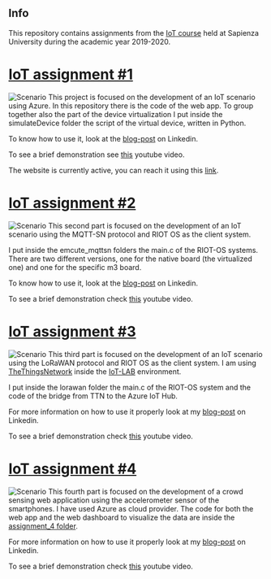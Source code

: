## Info

This repository contains assignments from the [IoT course](http://ichatz.me/Site/InternetOfThings2020) held at Sapienza University during the academic year 2019-2020.

# [IoT assignment #1](http://ichatz.me/Site/InternetOfThings2020-Assignment1)

![Scenario](https://i.imgur.com/uK8sw4W.jpg)
This project is focused on the development of an IoT scenario using Azure.
In this repository there is the code of the web app.
To group together also the part of the device virtualization I put inside the simulateDevice folder the script of the virtual device, written in Python.

To know how to use it, look at the [blog-post](https://www.linkedin.com/pulse/hands-on-guide-data-visualization-virtualized-iot-devices-sigillo/) on Linkedin.

To see a brief demonstration see [this](https://youtu.be/eh-pfFC6mXE) youtube video.

The website is currently active, you can reach it using this [link](https://testiotwebapp2020.azurewebsites.net/).

# [IoT assignment #2](http://ichatz.me/Site/InternetOfThings2020-Assignment2)

![Scenario](https://i.imgur.com/R8YZk42.jpg)
This second part is focused on the development of an IoT scenario using the MQTT-SN protocol and RIOT OS as the client system.

I put inside the emcute_mqttsn folders the main.c of the RIOT-OS systems.
There are two different versions, one for the native board (the virtualized one) and one for the specific m3 board.

To know how to use it, look at the [blog-post](https://www.linkedin.com/pulse/hands-on-guide-riot-os-weather-stations-sending-data-via-sigillo/) on Linkedin.

To see a brief demonstration check [this](https://youtu.be/HTMhLlW72PM) youtube video.

# [IoT assignment #3](http://ichatz.me/Site/InternetOfThings2020-Assignment3)

![Scenario](https://i.imgur.com/KS1ILMr.jpg)
This third part is focused on the development of an IoT scenario using the LoRaWAN protocol and RIOT OS as the client system. I am using [TheThingsNetwork](https://www.thethingsnetwork.org/) inside the [IoT-LAB](https://www.iot-lab.info/) environment.

I put inside the lorawan folder the main.c of the RIOT-OS system and the code of the bridge from TTN to the Azure IoT Hub.
 
For more information on how to use it properly look at my [blog-post](https://www.linkedin.com/pulse/hands-on-guide-3-riot-os-weather-stations-sending-data-luigi-sigillo) on Linkedin.

To see a brief demonstration check [this](https://youtu.be/XWdK8wb6FHY) youtube video.

# [IoT assignment #4](http://ichatz.me/Site/InternetOfThings2020-Assignment4)

![Scenario](https://i.imgur.com/pV8NiBn.png)
This fourth part is focused on the development of a crowd sensing web application using the accelerometer sensor of the smartphones. I have used Azure as cloud provider. The code for both the web app and the web dashboard to visualize the data are inside the [assignment_4 folder](https://github.com/LuigiSigillo/IoT-assignments/tree/master/assignment_4).

For more information on how to use it properly look at my [blog-post](https://www.linkedin.com/pulse/hands-on-guide-4-crowd-sensing-webapp-sending-data-azure-sigillo) on Linkedin.

To see a brief demonstration check [this](https://youtu.be/lfpGdbuyngQ) youtube video.
